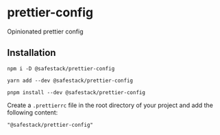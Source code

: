 # prettier-config

Opinionated prettier config

## Installation

```
npm i -D @safestack/prettier-config

yarn add --dev @safestack/prettier-config

pnpm install --dev @safestack/prettier-config
```

Create a `.prettierrc` file in the root directory of your project and add the following content:

```
"@safestack/prettier-config"
```
